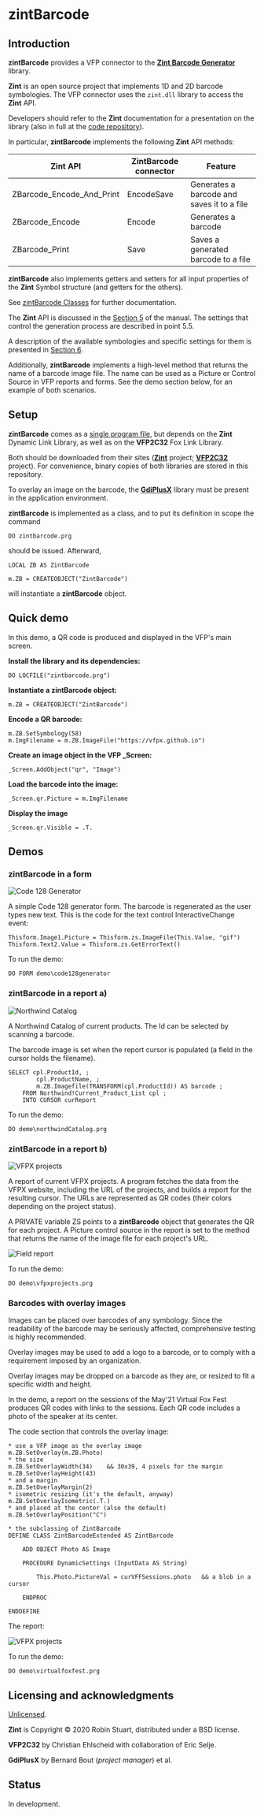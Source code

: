 # zintBarcode
## Introduction
**zintBarcode** provides a VFP connector to the [**Zint Barcode Generator**](http://www.zint.org.uk/ "Zint Home") library.

**Zint** is an open source project that implements 1D and 2D barcode symbologies. The VFP connector uses the `zint.dll` library to access the **Zint** API.

Developers should refer to the **Zint** documentation for a presentation on the library (also in full at the [code repository](https://sourceforge.net/p/zint/code/ci/master/tree/docs/manual.txt "Full manual")).

In particular, **zintBarcode** implements the following **Zint** API methods:

| Zint API | ZintBarcode connector  | Feature |
|--|--|--|
| ZBarcode_Encode_And_Print | EncodeSave | Generates a barcode and saves it to a file |
| ZBarcode_Encode | Encode | Generates a barcode |
| ZBarcode_Print | Save | Saves a generated barcode to a file |

**zintBarcode** also implements getters and setters for all input properties of the **Zint** Symbol structure (and getters for the others).

See [zintBarcode Classes](docs/classes.md "Classes") for further documentation.

The **Zint** API is discussed in the [Section 5](http://www.zint.org.uk/Manual.aspx?type=p&page=5 "Using API") of the manual. The settings that control the generation process are described in point 5.5.

A description of the available symbologies and specific settings for them is presented in [Section 6](http://www.zint.org.uk/Manual.aspx?type=p&page=6 "Symbologies").

Additionally, **zintBarcode** implements a high-level method that returns the name of a barcode image file. The name can be used as a Picture or Control Source in VFP reports and forms. See the demo section below, for an example of both scenarios.

## Setup

**zintBarcode** comes as a [single program file](src/zintbarcode.prg "ZintBarcode"), but depends on the **Zint** Dynamic Link Library, as well as on the **VFP2C32** Fox Link Library.

Both should be downloaded from their sites ([**Zint**](https://sourceforge.net/projects/zint/ "Zint") project; [**VFP2C32**](https://github.com/ChristianEhlscheid/vfp2c32 "VFP2C32") project). For convenience, binary copies of both libraries are stored in this repository.

To overlay an image on the barcode, the [**GdiPlusX**](https://github.com/VFPX/GDIPlusX "GdiPlusX") library must be present in the application environment.

**zintBarcode** is implemented as a class, and to put its definition in scope the command

```foxpro
DO zintbarcode.prg
```

should be issued. Afterward,

```foxpro
LOCAL ZB AS ZintBarcode

m.ZB = CREATEOBJECT("ZintBarcode")
```

will instantiate a **zintBarcode** object.

## Quick demo

In this demo, a QR code is produced and displayed in the VFP's main screen.

**Install the library and its dependencies:**

```foxpro
DO LOCFILE("zintbarcode.prg")
```

**Instantiate a zintBarcode object:**

```foxpro
m.ZB = CREATEOBJECT("ZintBarcode")
```

**Encode a QR barcode:**

```foxpro
m.ZB.SetSymbology(58)
m.ImgFilename = m.ZB.ImageFile("https://vfpx.github.io")
```

**Create an image object in the VFP _Screen:**

```foxpro
_Screen.AddObject("qr", "Image")
```

**Load the barcode into the image:**

```foxpro
_Screen.qr.Picture = m.ImgFilename
```

**Display the image**

```foxpro
_Screen.qr.Visible = .T.
```

## Demos

### zintBarcode in a form

![Code 128 Generator](docs/c128.png "A simple Code 128 generator")

A simple Code 128 generator form. The barcode is regenerated as the user types new text. This is the code for the text control InteractiveChange event:

```foxpro
Thisform.Image1.Picture = Thisform.zs.ImageFile(This.Value, "gif")
Thisform.Text2.Value = Thisform.zs.GetErrorText()
```

To run the demo:

```foxpro
DO FORM demo\code128generator
```

### zintBarcode in a report a)

![Northwind Catalog](docs/nw.png "Northwind Catalog")

A Northwind Catalog of current products. The Id can be selected by scanning a barcode.

The barcode image is set when the report cursor is populated (a field in the cursor holds the filename).

```foxpro
SELECT cpl.ProductId, ;
		cpl.ProductName, ;
		m.ZB.Imagefile(TRANSFORM(cpl.ProductId)) AS barcode ;
	FROM Northwind!Current_Product_List cpl ;
	INTO CURSOR curReport
```

To run the demo:

```foxpro
DO demo\northwindCatalog.prg
```

### zintBarcode in a report b)

![VFPX projects](docs/qr.png "VFPX projects")

A report of current VFPX projects. A program fetches the data from the VFPX website, including the URL of the projects, and builds a report for the resulting cursor. The URLs are represented as QR codes (their colors depending on the project status).

A PRIVATE variable ZS points to a **zintBarcode** object that generates the QR for each project. A Picture control source in the report is set to the method that returns the name of the image file for each project's URL.

![Field report](docs/reportfield.png "Control source in a field report")

To run the demo:

```foxpro
DO demo\vfpxprojects.prg
```

### Barcodes with overlay images

Images can be placed over barcodes of any symbology. Since the readability of the barcode may be seriously affected, comprehensive testing is highly recommended.

Overlay images may be used to add a logo to a barcode, or to comply with a requirement imposed by an organization.

Overlay images may be dropped on a barcode as they are, or resized to fit a specific width and height.

In the demo, a report on the sessions of the May'21 Virtual Fox Fest produces QR codes with links to the sessions. Each QR code includes a photo of the speaker at its center.

The code section that controls the overlay image:

```foxpro
* use a VFP image as the overlay image
m.ZB.SetOverlay(m.ZB.Photo)
* the size
m.ZB.SetOverlayWidth(34)	&& 30x39, 4 pixels for the margin
m.ZB.SetOverlayHeight(43)
* and a margin
m.ZB.SetOverlayMargin(2)
* isometric resizing (it's the default, anyway)
m.ZB.SetOverlayIsometric(.T.)
* and placed at the center (also the default)
m.ZB.SetOverlayPosition("C")

* the subclassing of ZintBarcode
DEFINE CLASS ZintBarcodeExtended AS ZintBarcode

	ADD OBJECT Photo AS Image

	PROCEDURE DynamicSettings (InputData AS String)

		This.Photo.PictureVal = curVFFSessions.photo   && a blob in a cursor

	ENDPROC

ENDDEFINE
```

The report:

![VFPX projects](docs/vffsessions.png "Virtual Fox Fest Sessions")

To run the demo:

```foxpro
DO demo\virtualfoxfest.prg
```


## Licensing and acknowledgments

[Unlicensed](UNLICENSE.md "Unlicense").

**Zint** is Copyright © 2020 Robin Stuart, distributed under a BSD license.

**VFP2C32** by Christian Ehlscheid with collaboration of Eric Selje.

**GdiPlusX** by Bernard Bout (*project manager*) et al.

## Status

In development.
